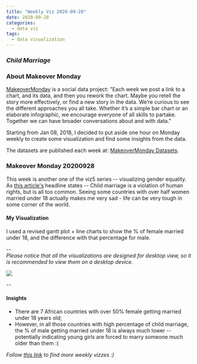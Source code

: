 ```yaml
---
title: "Weekly Viz 2020-09-28"
date: 2020-09-28
categories:
  - data viz
tags:
  - data visualization
---
```


### *Child Marriage*


### About Makeover Monday

[MakeoverMonday](http://www.makeovermonday.co.uk/) is a social data project:
"Each week we post a link to a chart, and its data, and then you rework the chart.
Maybe you retell the story more effectively, or find a new story in the data.
We’re curious to see the different approaches you all take. Whether it’s a simple bar chart or an elaborate infographic, we encourage everyone of all skills to partake.
Together we can have broader conversations about and with data."

Starting from Jan 08, 2018, I decided to put aside one hour on Monday weekly to create some visualization and find some insights from the data.

The datasets are published each week at: [MakeoverMonday Datasets](http://www.makeovermonday.co.uk/data/).

### Makeover Monday 20200928

This week is another one of the viz5 series -- visualizing gender equality. As [this article's](https://data.unicef.org/topic/child-protection/child-marriage/) headline states -- Child marriage is a violation of human rights, but is all too common. Seeing some countries with over half women married under 18 actually makes me very sad - life can be very tough in some corner of the world.  

#### My Visualization

I used a revised gantt plot + line charts to show the % of female married under 18, and the difference with that percentage for male.  

--  
*Please notice that all the visualizations are designed for desktop view, so it is recommended to view them on a desktop device.*  

<div class='tableauPlaceholder' id='viz1601359598874' style='position: relative'>
<noscript><a href='#'>
  <img alt=' ' src='https:&#47;&#47;public.tableau.com&#47;static&#47;images&#47;Ma&#47;MakeOverMonday2020928ChildMarriage&#47;Dashboard1&#47;1_rss.png' style='border: none' />
</a></noscript>
<object class='tableauViz'  style='display:none;'>
  <param name='host_url' value='https%3A%2F%2Fpublic.tableau.com%2F' />
  <param name='embed_code_version' value='3' />
  <param name='site_root' value='' />
  <param name='name' value='MakeOverMonday2020928ChildMarriage&#47;Dashboard1' />
  <param name='tabs' value='no' />
  <param name='toolbar' value='yes' />
  <param name='static_image' value='https:&#47;&#47;public.tableau.com&#47;static&#47;images&#47;Ma&#47;MakeOverMonday2020928ChildMarriage&#47;Dashboard1&#47;1.png' />
  <param name='animate_transition' value='yes' />
  <param name='display_static_image' value='yes' />
  <param name='display_spinner' value='yes' />
  <param name='display_overlay' value='yes' />
  <param name='display_count' value='yes' />
  <param name='language' value='en' />
  <param name='filter' value='publish=yes' />
</object></div>             
<script type='text/javascript'>      
  var divElement = document.getElementById('viz1601359598874');    
  var vizElement = divElement.getElementsByTagName('object')[0];        
  if ( divElement.offsetWidth > 800 ) { vizElement.style.width='800px';vizElement.style.height='827px';} else if ( divElement.offsetWidth > 500 ) { vizElement.style.width='800px';vizElement.style.height='827px';} else { vizElement.style.width='100%';vizElement.style.height='827px';}             
  var scriptElement = document.createElement('script');           
  scriptElement.src = 'https://public.tableau.com/javascripts/api/viz_v1.js';    
  vizElement.parentNode.insertBefore(scriptElement, vizElement);              
</script>
  
  
--  

#### Insights
* There are 7 African countries with over 50% female getting married under 18 years old;  
* However, in all those countries with high percentage of child marriage, the % of male getting married under 18 is always much lower -- potentially indicating young girls are forced to marry someone much older than them :(  


*Follow [this link](https://yudong-94.github.io/personal-website/project/MakeOverMonday2020/) to find more weekly vizzes :)*